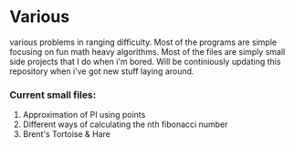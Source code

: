 # Various
various problems in ranging difficulty. Most of the programs are simple focusing on fun math heavy algorithms. Most of the files are simply small side projects that I do when i'm bored. Will be continiously updating this repository when i've got new stuff laying around.

### Current small files:

1) Approximation of PI using points
2) Different ways of calculating the nth fibonacci number
3) Brent's Tortoise & Hare

